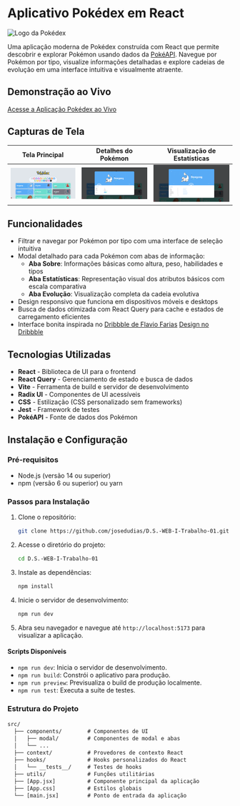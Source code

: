 # Aplicativo Pokédex em React

![Logo da Pokédex](https://i.imgur.com/xAN9qtd.png)

Uma aplicação moderna de Pokédex construída com React que permite descobrir e explorar Pokémon usando dados da [PokéAPI](https://pokeapi.co/). Navegue por Pokémon por tipo, visualize informações detalhadas e explore cadeias de evolução em uma interface intuitiva e visualmente atraente.

## Demonstração ao Vivo

[Acesse a Aplicação Pokédex ao Vivo](link-to-live-demo)

## Capturas de Tela

| Tela Principal            | Detalhes do Pokémon            | Visualização de Estatísticas            |
| ------------------------- | ------------------------------ | --------------------------------------- |
| ![Tela Principal](01.png) | ![Detalhes do Pokémon](02.png) | ![Visualização de Estatísticas](03.png) |

## Funcionalidades

- Filtrar e navegar por Pokémon por tipo com uma interface de seleção intuitiva
- Modal detalhado para cada Pokémon com abas de informação:
  - **Aba Sobre**: Informações básicas como altura, peso, habilidades e tipos
  - **Aba Estatísticas**: Representação visual dos atributos básicos com escala comparativa
  - **Aba Evolução**: Visualização completa da cadeia evolutiva
- Design responsivo que funciona em dispositivos móveis e desktops
- Busca de dados otimizada com React Query para cache e estados de carregamento eficientes
- Interface bonita inspirada no [Dribbble de Flavio Farias](https://dribbble.com/flaviofpsj) [Design no Dribbble](https://dribbble.com/shots/11114913-Pok-dex-App)

## Tecnologias Utilizadas

- **React** - Biblioteca de UI para o frontend
- **React Query** - Gerenciamento de estado e busca de dados
- **Vite** - Ferramenta de build e servidor de desenvolvimento
- **Radix UI** - Componentes de UI acessíveis
- **CSS** - Estilização (CSS personalizado sem frameworks)
- **Jest** - Framework de testes
- **PokéAPI** - Fonte de dados dos Pokémon

## Instalação e Configuração

### Pré-requisitos

- Node.js (versão 14 ou superior)
- npm (versão 6 ou superior) ou yarn

### Passos para Instalação

1. Clone o repositório:

   ```bash
   git clone https://github.com/josedudias/D.S.-WEB-I-Trabalho-01.git
   ```

2. Acesse o diretório do projeto:

   ```bash
   cd D.S.-WEB-I-Trabalho-01
   ```

3. Instale as dependências:

   ```bash
   npm install
   ```

4. Inicie o servidor de desenvolvimento:

   ```bash
   npm run dev
   ```

5. Abra seu navegador e navegue até `http://localhost:5173` para visualizar a aplicação.

#### Scripts Disponíveis

- `npm run dev`: Inicia o servidor de desenvolvimento.
- `npm run build`: Constrói o aplicativo para produção.
- `npm run preview`: Previsualiza o build de produção localmente.
- `npm run test`: Executa a suíte de testes.

### Estrutura do Projeto

```
src/
  ├── components/        # Componentes de UI
  │   ├── modal/         # Componentes de modal e abas
  │   └── ...
  ├── context/           # Provedores de contexto React
  ├── hooks/             # Hooks personalizados do React
  │   └── __tests__/     # Testes de hooks
  ├── utils/             # Funções utilitárias
  ├── [App.jsx]          # Componente principal da aplicação
  ├── [App.css]          # Estilos globais
  └── [main.jsx]         # Ponto de entrada da aplicação
```
